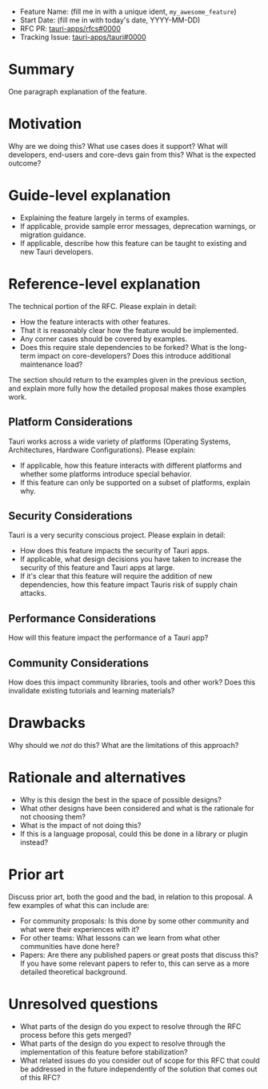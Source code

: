 -   Feature Name: (fill me in with a unique ident, `my_awesome_feature`)
-   Start Date: (fill me in with today's date, YYYY-MM-DD)
-   RFC PR: [tauri-apps/rfcs#0000](https://github.com/tauri-apps/rfcs/pull/0000)
-   Tracking Issue:
    [tauri-apps/tauri#0000](https://github.com/tauri-apps/tauri/issues/0000)

# Summary

One paragraph explanation of the feature.

# Motivation

Why are we doing this? What use cases does it support? What will developers,
end-users and core-devs gain from this? What is the expected outcome?

# Guide-level explanation

-   Explaining the feature largely in terms of examples.
-   If applicable, provide sample error messages, deprecation warnings, or
    migration guidance.
-   If applicable, describe how this feature can be taught to existing and new
    Tauri developers.

# Reference-level explanation

The technical portion of the RFC. Please explain in detail:

-   How the feature interacts with other features.
-   That it is reasonably clear how the feature would be implemented.
-   Any corner cases should be covered by examples.
-   Does this require stale dependencies to be forked? What is the long-term
    impact on core-developers? Does this introduce additional maintenance load?

The section should return to the examples given in the previous section, and
explain more fully how the detailed proposal makes those examples work.

## Platform Considerations

Tauri works across a wide variety of platforms (Operating Systems,
Architectures, Hardware Configurations). Please explain:

-   If applicable, how this feature interacts with different platforms and
    whether some platforms introduce special behavior.
-   If this feature can only be supported on a subset of platforms, explain why.

## Security Considerations

Tauri is a very security conscious project. Please explain in detail:

-   How does this feature impacts the security of Tauri apps.
-   If applicable, what design decisions you have taken to increase the security
    of this feature and Tauri apps at large.
-   If it's clear that this feature will require the addition of new
    dependencies, how this feature impact Tauris risk of supply chain attacks.

## Performance Considerations

How will this feature impact the performance of a Tauri app?

## Community Considerations

How does this impact community libraries, tools and other work? Does this
invalidate existing tutorials and learning materials?

# Drawbacks

Why should we _not_ do this? What are the limitations of this approach?

# Rationale and alternatives

-   Why is this design the best in the space of possible designs?
-   What other designs have been considered and what is the rationale for not
    choosing them?
-   What is the impact of not doing this?
-   If this is a language proposal, could this be done in a library or plugin
    instead?

# Prior art

Discuss prior art, both the good and the bad, in relation to this proposal. A
few examples of what this can include are:

-   For community proposals: Is this done by some other community and what were
    their experiences with it?
-   For other teams: What lessons can we learn from what other communities have
    done here?
-   Papers: Are there any published papers or great posts that discuss this? If
    you have some relevant papers to refer to, this can serve as a more detailed
    theoretical background.

# Unresolved questions

-   What parts of the design do you expect to resolve through the RFC process
    before this gets merged?
-   What parts of the design do you expect to resolve through the implementation
    of this feature before stabilization?
-   What related issues do you consider out of scope for this RFC that could be
    addressed in the future independently of the solution that comes out of this
    RFC?
